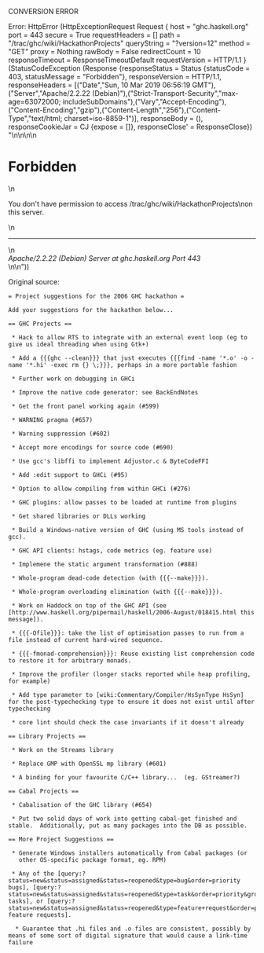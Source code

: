 CONVERSION ERROR

Error: HttpError (HttpExceptionRequest Request {
  host                 = "ghc.haskell.org"
  port                 = 443
  secure               = True
  requestHeaders       = []
  path                 = "/trac/ghc/wiki/HackathonProjects"
  queryString          = "?version=12"
  method               = "GET"
  proxy                = Nothing
  rawBody              = False
  redirectCount        = 10
  responseTimeout      = ResponseTimeoutDefault
  requestVersion       = HTTP/1.1
}
 (StatusCodeException (Response {responseStatus = Status {statusCode = 403, statusMessage = "Forbidden"}, responseVersion = HTTP/1.1, responseHeaders = [("Date","Sun, 10 Mar 2019 06:56:19 GMT"),("Server","Apache/2.2.22 (Debian)"),("Strict-Transport-Security","max-age=63072000; includeSubDomains"),("Vary","Accept-Encoding"),("Content-Encoding","gzip"),("Content-Length","256"),("Content-Type","text/html; charset=iso-8859-1")], responseBody = (), responseCookieJar = CJ {expose = []}, responseClose' = ResponseClose}) "<!DOCTYPE HTML PUBLIC \"-//IETF//DTD HTML 2.0//EN\">\n<html><head>\n<title>403 Forbidden</title>\n</head><body>\n<h1>Forbidden</h1>\n<p>You don't have permission to access /trac/ghc/wiki/HackathonProjects\non this server.</p>\n<hr>\n<address>Apache/2.2.22 (Debian) Server at ghc.haskell.org Port 443</address>\n</body></html>\n"))

Original source:

```trac
= Project suggestions for the 2006 GHC hackathon =

Add your suggestions for the hackathon below...

== GHC Projects ==

 * Hack to allow RTS to integrate with an external event loop (eg to give us ideal threading when using Gtk+)

 * Add a {{{ghc --clean}}} that just executes {{{find -name '*.o' -o -name '*.hi' -exec rm {} \;}}}, perhaps in a more portable fashion

 * Further work on debugging in GHCi

 * Improve the native code generator: see BackEndNotes

 * Get the front panel working again (#599)

 * WARNING pragma (#657)

 * Warning suppression (#602)

 * Accept more encodings for source code (#690)

 * Use gcc's libffi to implement Adjustor.c & ByteCodeFFI

 * Add :edit support to GHCi (#95)

 * Option to allow compiling from within GHCi (#276)

 * GHC plugins: allow passes to be loaded at runtime from plugins

 * Get shared libraries or DLLs working

 * Build a Windows-native version of GHC (using MS tools instead of gcc).

 * GHC API clients: hstags, code metrics (eg. feature use)

 * Implemene the static argument transformation (#888)

 * Whole-program dead-code detection (with {{{--make}}}).

 * Whole-program overloading elimination (with {{{--make}}}).
 
 * Work on Haddock on top of the GHC API (see [http://www.haskell.org/pipermail/haskell/2006-August/018415.html this message]).

 * {{{-Ofile}}}: take the list of optimisation passes to run from a file instead of current hard-wired sequence.

 * {{{-fmonad-comprehension}}}: Reuse existing list comprehension code to restore it for arbitrary monads.

 * Improve the profiler (longer stacks reported while heap profiling, for example)
 
 * Add type parameter to [wiki:Commentary/Compiler/HsSynType HsSyn] for the post-typechecking type to ensure it does not exist until after typechecking 
 
 * core lint should check the case invariants if it doesn't already

== Library Projects ==

 * Work on the Streams library

 * Replace GMP with OpenSSL mp library (#601)

 * A binding for your favourite C/C++ library...  (eg. GStreamer?)

== Cabal Projects ==

 * Cabalisation of the GHC library (#654)

 * Put two solid days of work into getting cabal-get finished and stable.  Additionally, put as many packages into the DB as possible.

== More Project Suggestions ==

 * Generate Windows installers automatically from Cabal packages (or
   other OS-specific package format, eg. RPM)

 * Any of the [query:?status=new&status=assigned&status=reopened&type=bug&order=priority bugs], [query:?status=new&status=assigned&status=reopened&type=task&order=priority&group=difficulty tasks], or [query:?status=new&status=assigned&status=reopened&type=feature+request&order=priority feature requests].

  * Guarantee that .hi files and .o files are consistent, possibly by means of some sort of digital signature that would cause a link-time failure

```
